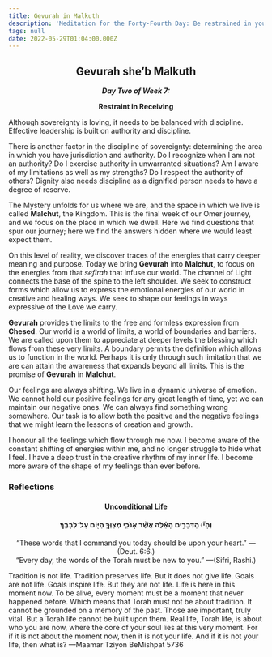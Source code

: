 ```yaml
---
title: Gevurah in Malkuth
description: 'Meditation for the Forty-Fourth Day: Be restrained in your receiving'
tags: null
date: 2022-05-29T01:04:00.000Z
---
```


<div style="font-weight: bold; text-align:center">
<h2>Gevurah she’b Malkuth</h2>
<i>Day Two of Week 7:</i> 
<p>Restraint in Receiving</p>

</div>

<div class="abstract">

Although sovereignty is loving, it needs to be balanced with discipline. Effective leadership is built on authority and discipline.

There is another factor in the discipline of sovereignty: determining the area in which you have jurisdiction and authority. Do I recognize when I am not an authority? Do I exercise authority in unwarranted situations? Am I aware of my limitations as well as my strengths? Do I respect the authority of others? Dignity also needs discipline as a dignified person needs to have a degree of reserve.

</div>

The Mystery unfolds for us where we are, and the space in which we live is called **Malchut**, the Kingdom. This is the final week of our Omer journey, and we focus on the place in which we dwell. Here we find questions that spur our journey; here we find the answers hidden where we would least expect them.

On this level of reality, we discover traces of the energies that carry deeper meaning and purpose. Today we bring **Gevurah** into **Malchut**, to focus on the energies from that _sefirah_ that infuse our world. The channel of Light connects the base of the spine to the left shoulder. We seek to construct forms which allow us to express the emotional energies of our world in creative and healing ways. We seek to shape our feelings in ways expressive of the Love we carry.

**Gevurah** provides the limits to the free and formless expression from **Chesed**. Our world is a world of limits, a world of boundaries and barriers. We are called upon them to appreciate at deeper levels the blessing which flows from these very limits. A boundary permits the definition which allows us to function in the world. Perhaps it is only through such limitation that we are can attain the awareness that expands beyond all limits. This is the promise of **Gevurah** in **Malchut**.

Our feelings are always shifting. We live in a dynamic universe of emotion. We cannot hold our positive feelings for any great length of time, yet we can maintain our negative ones. We can always find something wrong somewhere. Our task is to allow both the positive and the negative feelings that we might learn the lessons of creation and growth.

<div class="abstract">

I honour all the feelings which flow through me now. I become aware of the constant shifting of energies within me, and no longer struggle to hide what I feel. I have a deep trust in the creative rhythm of my inner life. I become more aware of the shape of my feelings than ever before.

</div>

<h3>Reflections</h3>

<div style="text-align: center;">
<h4><a href="https://www.chabad.org/calendar/view/day.asp?tdate=5/11/2021">Unconditional Life</a></h4>

<h4 dir="rtl">
וְהָי֞וּ הַדְּבָרִ֣ים הָאֵ֗לֶּה אֲשֶׁ֨ר אָנֹכִ֧י מְצַוְּךָ֛ הַיּ֖וֹם עַל־לְבָבֶֽךָ׃
</h4>
<p>
“These words that I command you today should be upon your heart.” 
<span style="text-align: right">&mdash;(Deut. 6:6.)<br />
“Every day, the words of the Torah must be new to you.” 
<span style="text-align: right">&mdash;(Sifri, Rashi.)
</div>

Tradition is not life. Tradition preserves life. But it does not give life.
Goals are not life. Goals inspire life. But they are not life.
Life is here in this moment now. To be alive, every moment must be a moment that never happened before.
Which means that Torah must not be about tradition. It cannot be grounded on a memory of the past. Those are important, truly vital. But a Torah life cannot be built upon them.
Real life, Torah life, is about who you are now, where the core of your soul lies at this very moment.
For if it is not about the moment now, then it is not your life. And if it is not your life, then what is?
<span style="text-align: right">&mdash;Maamar Tziyon BeMishpat 5736</span>

</div>
